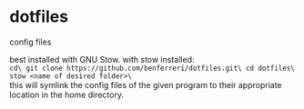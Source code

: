 # dotfiles

config files

best installed with GNU Stow.
with stow installed:  
`
cd\
git clone https://github.com/benferreri/dotfiles.git\
cd dotfiles\
stow <name of desired folder>\
`  
this will symlink the config files of the given program to their appropriate location in the home directory.
